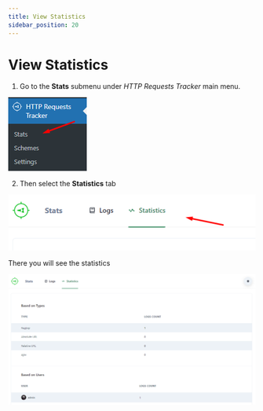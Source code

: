 ```yaml
---
title: View Statistics
sidebar_position: 20
---
```


# View Statistics

1. Go to the **Stats** submenu under *HTTP Requests Tracker* main menu.

![Screenshot](./Screenshot_5.png)

2. Then select the **Statistics** tab

![Screenshot](./Screenshot_8.png)

There you will see the statistics

![Screenshot](./Screenshot_9.png)
